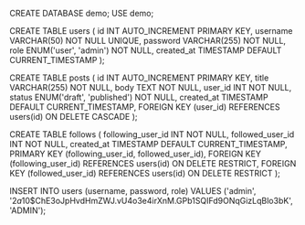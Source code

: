 CREATE DATABASE demo; USE demo;

CREATE TABLE users ( id INT AUTO_INCREMENT PRIMARY KEY, username VARCHAR(50) NOT NULL UNIQUE, password VARCHAR(255) NOT NULL, role ENUM('user', 'admin') NOT NULL, created_at TIMESTAMP DEFAULT CURRENT_TIMESTAMP );

CREATE TABLE posts ( id INT AUTO_INCREMENT PRIMARY KEY, title VARCHAR(255) NOT NULL, body TEXT NOT NULL, user_id INT NOT NULL, status ENUM('draft', 'published') NOT NULL, created_at TIMESTAMP DEFAULT CURRENT_TIMESTAMP, FOREIGN KEY (user_id) REFERENCES users(id) ON DELETE CASCADE );

CREATE TABLE follows ( following_user_id INT NOT NULL, followed_user_id INT NOT NULL, created_at TIMESTAMP DEFAULT CURRENT_TIMESTAMP, PRIMARY KEY (following_user_id, followed_user_id), FOREIGN KEY (following_user_id) REFERENCES users(id) ON DELETE RESTRICT, FOREIGN KEY (followed_user_id) REFERENCES users(id) ON DELETE RESTRICT );



INSERT INTO users (username, password, role) VALUES ('admin', '$2a$10$ChE3oJpHvdHmZWJ.vU4o3e4irXnM.GPb1SQIFd9ONqGizLqBlo3bK', 'ADMIN');

